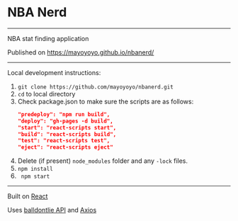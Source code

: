 # NBA Nerd

---

NBA stat finding application

Published on https://mayoyoyo.github.io/nbanerd/

---

Local development instructions:

1. `git clone https://github.com/mayoyoyo/nbanerd.git`
2. `cd` to local directory
3. Check package.json to make sure the scripts are as follows:
   ```json
   "predeploy": "npm run build",
   "deploy": "gh-pages -d build",
   "start": "react-scripts start",
   "build": "react-scripts build",
   "test": "react-scripts test",
   "eject": "react-scripts eject"
   ```
4. Delete (if present) `node_modules` folder and any `-lock` files.
5. `npm install`
6. ` npm start`

---

Built on [React](https://reactjs.org/)

Uses [balldontlie API](https://www.balldontlie.io/) and [Axios](https://github.com/axios/axios)
